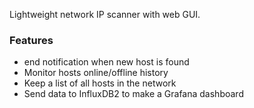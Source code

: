 Lightweight network IP scanner with web GUI.


### Features

- end notification when new host is found
- Monitor hosts online/offline history
- Keep a list of all hosts in the network
- Send data to InfluxDB2 to make a Grafana dashboard
